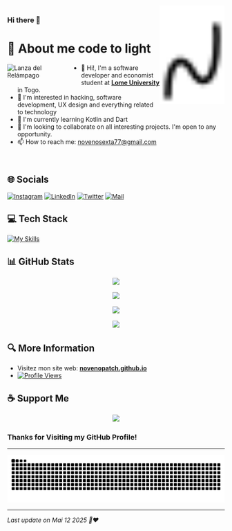 <img src="glyph.svg" align="right" alt="glyph" title="Title" style="max-height: 256px;" width="30%">

### Hi there 👋
# 👦 About me code to light

<img src="Lanza.gif" alt="Lanza del Relámpago" title="Lanza del Relámpago" style="max-height: 256px; float: left; margin-right: 20px; margin-bottom: 10px;" width="30%">

- 👋 Hi!, I'm a software developer and economist student at **[Lome University](https://etu.univ-lome.tg/)** in Togo.
- 👀 I'm interested in hacking, software development, UX design and everything related to technology
- 🌱 I'm currently learning Kotlin and Dart
- 💞️ I'm looking to collaborate on all interesting projects. I'm open to any opportunity.
- 📫 How to reach me: novenosexta77@gmail.com 

<br clear="left">

## 🌐 Socials
[![Instagram](https://img.shields.io/badge/Instagram-%23E4405F.svg?logo=Instagram&logoColor=white)](https://instagram.com/_jerrykel/) 
[![LinkedIn](https://img.shields.io/badge/LinkedIn-%230077B5.svg?logo=linkedin&logoColor=white)](https://www.linkedin.com/in/joseph-homawoo/) 
[![Twitter](https://img.shields.io/badge/Twitter-%231DA1F2.svg?logo=Twitter&logoColor=white)](https://twitter.com/jerrykel_j)
[![Mail](https://img.shields.io/badge/-GMAIL-D14836?style=for-the-badge&logo=gmail&logoColor=white)](mailto:novenosexta77@gmail.com)

## 💻 Tech Stack
[![My Skills](https://skillicons.dev/icons?i=docker,java,kotlin,symfony,laravel,flutter,django,react,cpp,adonis,nuxtjs)](https://skillicons.dev/)

## 📊 GitHub Stats

<div align="center">

![](https://github-readme-stats.vercel.app/api?username=novenopatch&theme=dracula&hide_border=true&include_all_commits=false&count_private=false)

![](https://github-readme-streak-stats.herokuapp.com/?user=novenopatch&theme=dracula&hide_border=true)

![](https://github-readme-stats.vercel.app/api/top-langs/?username=novenopatch&theme=dracula&hide_border=true&include_all_commits=true&count_private=true&layout=compact)

![](https://github-profile-trophy.vercel.app/?username=novenopatch&theme=dracula&no-frame=true&no-bg=true&margin-w=4)

</div>

## 🔍 More Information
- Visitez mon site web: **[novenopatch.github.io](https://novenopatch.github.io)**
- [![Profile Views](https://visitcount.itsvg.in/api?id=novenopatch&label=Profile%20Views&pretty=false)](https://visitcount.itsvg.in)

## ☕ Support Me
<div align="center">
    <a href="https://www.buymeacoffee.com/novenopatch">
        <img src="https://cdn.buymeacoffee.com/buttons/v2/default-yellow.png" width="200" />
    </a>
</div>



### Thanks for Visiting my GitHub Profile!

---
<p align="center">
<img src="https://github.com/novenopatch/novenopatch/blob/output/github-contribution-grid-snake-dark.svg">
</p>

---

*Last update on Mai 12 2025 🤖❤️*
